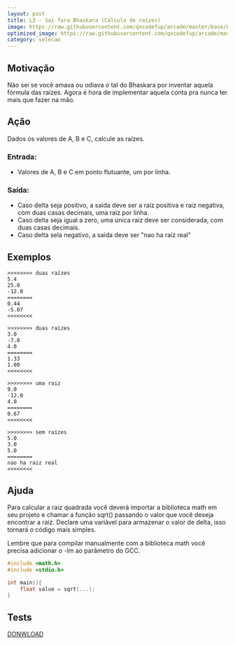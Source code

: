 ```yaml
---
layout: post
title: L3 - Sai fora Bhaskara (Cálculo de raízes)
image: https://raw.githubusercontent.com/qxcodefup/arcade/master/base/001/__capa.jpg
optimized_image: https://raw.githubusercontent.com/qxcodefup/arcade/master/base/.thumb/001/Readme.jpg
category: selecao
---
```

<!-- DON'T EDIT THIS FILE, GENERATED BY SCRIPT -->
<!-- DON'T EDIT THIS FILE, GENERATED BY SCRIPT -->
<!-- DON'T EDIT THIS FILE, GENERATED BY SCRIPT -->
<!-- DON'T EDIT THIS FILE, GENERATED BY SCRIPT -->
<!-- DON'T EDIT THIS FILE, GENERATED BY SCRIPT -->



## Motivação

Não sei se você amava ou odiava o tal do Bhaskara por inventar aquela fórmula das raízes. Agora é hora de implementar aquela conta pra nunca ter mais que fazer na mão.

## Ação

Dados os valores de A, B e C, calcule as raízes.

### Entrada:
- Valores de A, B e C em ponto flutuante, um por linha.

### Saída:
- Caso delta seja positivo, a saída deve ser a raiz positiva e raiz negativa, com duas casas decimais, uma raiz por linha.
- Caso delta seja igual a zero, uma única raiz deve ser considerada, com duas casas decimais.
- Caso delta sela negativo, a saída deve ser "nao ha raiz real"

## Exemplos

```
>>>>>>>> duas raízes
5.4
25.0
-12.0
========
0.44
-5.07
<<<<<<<<

>>>>>>>> duas raízes
3.0
-7.0
4.0
========
1.33
1.00
<<<<<<<<

>>>>>>>> uma raiz
9.0
-12.0
4.0
========
0.67
<<<<<<<<

>>>>>>>> sem raízes
5.0
3.0
5.0
========
nao ha raiz real
<<<<<<<<
```

## Ajuda

Para calcular a raiz quadrada você deverá importar a biblioteca math em seu projeto e chamar a função sqrt() passando o valor que você deseja encontrar a raiz. Declare uma variável para armazenar o valor de delta, isso tornará o código mais simples.

Lembre que para compilar manualmente com a biblioteca math você precisa adicionar o -lm ao parâmetro do GCC.

```c
#include <math.h>
#include <stdio.h>

int main(){
    float value = sqrt(...);
}
```


## Tests
[DONWLOAD](https://raw.githubusercontent.com/qxcodefup/arcade/master/base/001/t.tio)

